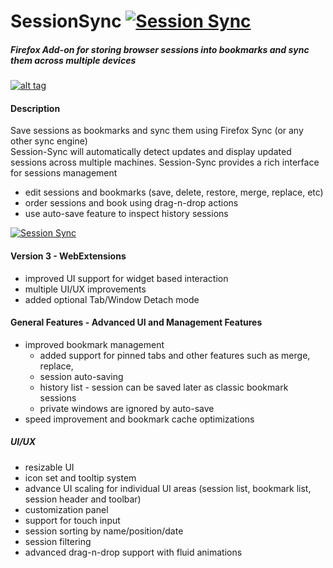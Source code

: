 SessionSync [![Session Sync](/data/images/icon32.png)](https://addons.mozilla.org/en-US/firefox/addon/session-sync/)
===========

##### Firefox Add-on for storing browser sessions into bookmarks and sync them across multiple devices

[![alt tag](https://ffp4g1ylyit3jdyti1hqcvtb-wpengine.netdna-ssl.com/addons/files/2015/11/AMO-button_1.png)](https://addons.mozilla.org/en-US/firefox/addon/session-sync/)

#### Description

Save sessions as bookmarks and sync them using Firefox Sync (or any other sync engine)  
Session-Sync will automatically detect updates and display updated sessions across multiple machines.
Session-Sync provides a rich interface for sessions management
  - edit sessions and bookmarks (save, delete, restore, merge, replace, etc)
  - order sessions and book using drag-n-drop actions
  - use auto-save feature to inspect history sessions
  
[![Session Sync](/data/images/tutorial/session-menu.png)](https://addons.mozilla.org/en-US/firefox/addon/session-sync/)

#### Version 3 - WebExtensions

 - improved UI support for widget based interaction
 - multiple UI/UX improvements
 - added optional Tab/Window Detach mode

#### General Features - Advanced UI and Management Features

  - improved bookmark management
    - added support for pinned tabs and other features such as merge, replace,
    - session auto-saving
    - history list - session can be saved later as classic bookmark sessions
    - private windows are ignored by auto-save
  - speed improvement and bookmark cache optimizations

##### UI/UX
  - resizable UI
  - icon set and tooltip system
  - advance UI scaling for individual UI areas (session list, bookmark list, session header and toolbar)
  - customization panel
  - support for touch input
  - session sorting by name/position/date
  - session filtering
  - advanced drag-n-drop support with fluid animations
  

